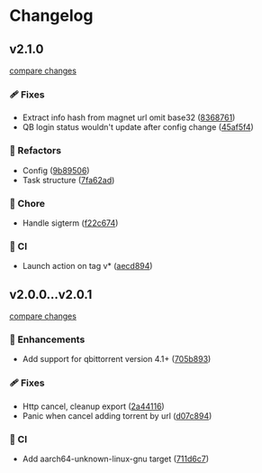 # Changelog


## v2.1.0

[compare changes](https://github.com/uchouT/qb-downloader/compare/v2.0.1...v2.1.0)

### 🩹 Fixes

- Extract info hash from magnet url omit base32 ([8368761](https://github.com/uchouT/qb-downloader/commit/8368761))
- QB login status wouldn't update after config change ([45af5f4](https://github.com/uchouT/qb-downloader/commit/45af5f4))

### 💅 Refactors

- Config ([9b89506](https://github.com/uchouT/qb-downloader/commit/9b89506))
- Task structure ([7fa62ad](https://github.com/uchouT/qb-downloader/commit/7fa62ad))

### 🏡 Chore

- Handle sigterm ([f22c674](https://github.com/uchouT/qb-downloader/commit/f22c674))

### 🤖 CI

- Launch action on tag v* ([aecd894](https://github.com/uchouT/qb-downloader/commit/aecd894))

## v2.0.0...v2.0.1

[compare changes](https://github.com/uchouT/qb-downloader/compare/v2.0.0...v2.0.1)

### 🚀 Enhancements

- Add support for qbittorrent version 4.1+ ([705b893](https://github.com/uchouT/qb-downloader/commit/705b893))

### 🩹 Fixes

- Http cancel, cleanup export ([2a44116](https://github.com/uchouT/qb-downloader/commit/2a44116))
- Panic when cancel adding torrent by url ([d07c894](https://github.com/uchouT/qb-downloader/commit/d07c894))

### 🤖 CI

- Add aarch64-unknown-linux-gnu target ([711d6c7](https://github.com/uchouT/qb-downloader/commit/711d6c7))

